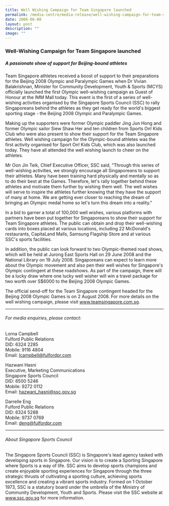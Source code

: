 ```yaml
---
title: Well Wishing Campaign for Team Singapore launched
permalink: /media-centre/media-release/well-wishing-campaign-for-team-singapore-launched/
date: 2008-06-08
layout: post
description: ""
image: ""
---
```

### **Well-Wishing Campaign for Team Singapore launched**

##### **A passionate show of support for Beijing-bound athletes**

Team Singapore athletes received a boost of support to their preparations for the Beijing 2008 Olympic and Paralympic Games when Dr Vivian Balakrishnan, Minister for Community Development, Youth & Sports (MCYS) officially launched the first Olympic well-wishing campaign as Guest of Honour at the IMM Mall today. This event is the first of a series of well-wishing activities organised by the Singapore Sports Council (SSC) to rally Singaporeans behind the athletes as they get ready for the world's biggest sporting stage - the Beijing 2008 Olympic and Paralympic Games.

Making up the supporters were former Olympic paddler Jing Jun Hong and former Olympic sailor Siew Shaw Her and ten children from Sports On! Kids Club who were also present to show their support for the Team Singapore athletes. Well wishing campaign for the Olympic-bound athletes was the first activity organised for Sport On! Kids Club, which was also launched today. They have all attended the well wishing launch to cheer on the athletes.

Mr Oon Jin Teik, Chief Executive Officer, SSC said, "Through this series of well-wishing activities, we strongly encourage all Singaporeans to support their athletes. Many have been training hard physically and mentally so as to do their best at the Games. Therefore, let's rally together behind these athletes and motivate them further by wishing them well. The well wishes will serve to inspire the athletes further knowing that they have the support of many at home. We are getting ever closer to reaching the dream of bringing an Olympic medal home so let's turn this dream into a reality."

In a bid to garner a total of 100,000 well wishes, various platforms with partners have been put together for Singaporeans to show their support for Team Singapore athletes. The public can obtain and drop their well-wishing cards into boxes placed at various locations, including 22 McDonald's restaurants, CapitaLand Malls, Samsung Flagship Store and at various SSC's sports facilities.

In addition, the public can look forward to two Olympic-themed road shows, which will be held at Jurong East Sports Hall on 29 June 2008 and the National Library on 19 July 2008. Singaporeans can expect to learn more about the Olympic movement and also pen their well wishes for Singapore's Olympic contingent at these roadshows. As part of the campaign, there will be a lucky draw where one lucky well wisher will win a travel package for two worth over S$6000 to the Beijing 2008 Olympic Games.

The official send-off for the Team Singapore contingent headed for the Beijing 2008 Olympic Games is on 2 August 2008. For more details on the well wishing campaign, please visit www.teamsingapore.com.sg.

---

###### For media enquiries, please contact:

Lorna Campbell
<br>
Fulford Public Relations
<br>
DID: 6324 2285
<br>
Mobile: 9116 4804
<br>
Email: [lcampbell@fulfordpr.com](mailto:lcampbell@fulfordpr.com)

Hazwani Hasni
<br>
Executive, Marketing Communications
<br>
Singapore Sports Council
<br>
DID: 6500 5246
<br>
Mobile: 9272 0112
<br>
Email: [hazwani_hasni@ssc.gov.sg](mailto:hazwani_hasni@ssc.gov.sg)

Darrelle Eng
<br>
Fulford Public Relations
<br>
DID: 6324 5288
<br>
Mobile: 9737 0769
<br>
Email: [deng@fulfordpr.com](mailto:deng@fulfordpr.com)

---

###### About Singapore Sports Council
The Singapore Sports Council (SSC) is Singapore's lead agency tasked with developing sports in Singapore. Our vision is to create a Sporting Singapore where Sports is a way of life. SSC aims to develop sports champions and create enjoyable sporting experiences for Singapore through the three strategic thrusts of cultivating a sporting culture, achieving sports excellence and creating a vibrant sports industry. Formed on 1 October 1973, SSC is a statutory board under the umbrella of the Ministry of Community Development, Youth and Sports. Please visit the SSC website at www.ssc.gov.sg for more information.